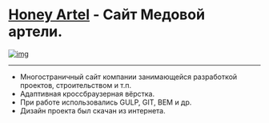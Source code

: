 # [Honey Artel](https://lyu-chunkwo.github.io/createx/dist/index.html) - Сайт Медовой артели.

[<img src="https://lyu-chunkwo.github.io/createx/dist/images/foreadme/artel.JPG" alt="img">](https://lyu-chunkwo.github.io/createx/dist/index.html)


---
- Многостраничный сайт компании занимающейся разработкой проектов, строительством и т.п.
- Адаптивная кроссбраузерная вёрстка.
- При работе использовались GULP, GIT, BEM и др.
- Дизайн проекта был скачан из интернета.
